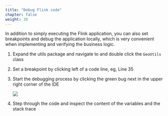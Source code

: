 ```yaml
---
title: "Debug Flink code"
chapter: false
weight: 30
---
```


In addition to simply executing the Flink application, you can also set breakpoints and debug the application locally, which is very convenient when implementing and verifying the business logic.

1. Expand the utils package and navigate to and double click the `GeoUtils` class

1. Set a breakpoint by clicking left of a code line, eg, Line 35

1. Start the debugging process by clicking the green bug next in the upper right corner of the IDE

	![](/images/flink-on-kda/intellij-6-debug.png)

1. Step through the code and inspect the content of the variables and the stack trace
